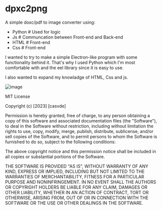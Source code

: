 # dpxc2png

A simple doxc/pdf to image converter using: 

- Python  # Used for logic 
- Js      # Communcation between Front-end and Back-end
- HTML    # Front-end
- Css     # Front-end


I wanted to try to make a simple Electron-like program with some functionality behind it. 
That's why I used Python which I'm most comfortable with and the eel library since it is easy to use.

I also wanted to expand my knowladge of HTML, Css and js.



![image](https://github.com/casvde/dpxc2png/assets/73029218/a092d318-c00e-4a7f-a674-0e820d163307)



MIT License

Copyright (c) [2023] [casvde]

Permission is hereby granted, free of charge, to any person obtaining a copy
of this software and associated documentation files (the "Software"), to deal
in the Software without restriction, including without limitation the rights
to use, copy, modify, merge, publish, distribute, sublicense, and/or sell
copies of the Software, and to permit persons to whom the Software is
furnished to do so, subject to the following conditions:

The above copyright notice and this permission notice shall be included in all
copies or substantial portions of the Software.

THE SOFTWARE IS PROVIDED "AS IS", WITHOUT WARRANTY OF ANY KIND, EXPRESS OR
IMPLIED, INCLUDING BUT NOT LIMITED TO THE WARRANTIES OF MERCHANTABILITY,
FITNESS FOR A PARTICULAR PURPOSE AND NONINFRINGEMENT. IN NO EVENT SHALL THE
AUTHORS OR COPYRIGHT HOLDERS BE LIABLE FOR ANY CLAIM, DAMAGES OR OTHER
LIABILITY, WHETHER IN AN ACTION OF CONTRACT, TORT OR OTHERWISE, ARISING FROM,
OUT OF OR IN CONNECTION WITH THE SOFTWARE OR THE USE OR OTHER DEALINGS IN THE
SOFTWARE.
